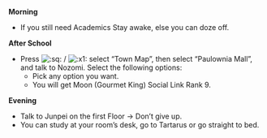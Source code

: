 **Morning**

- If you still need Academics Stay awake, else you can doze off.

**After School**

- Press ![:sq:](https://www.powerpyx.com/wp-includes/images/smilies/square.png) / ![:x1:](https://www.powerpyx.com/wp-includes/images/smilies/x1.png) select “Town Map”, then select “Paulownia Mall”, and talk to Nozomi. Select the following options:
  - Pick any option you want.
  - You will get Moon (Gourmet King) Social Link Rank 9.

**Evening**

- Talk to Junpei on the first Floor -> Don’t give up.
- You can study at your room’s desk, go to Tartarus or go straight to bed.
